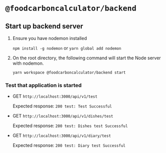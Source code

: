 # `@foodcarboncalculator/backend`

## Start up backend server

1) Ensure you have nodemon installed

    `npm install -g nodemon` or `yarn global add nodemon`

1) On the root directory, the following command will start the Node server with nodemon.

    `yarn workspace @foodcarboncalculator/backend start`
    
### Test that application is started

- GET `http://localhost:3000/api/v1/test`

  Expected response: `200 test: Test Successful`
  
- GET `http://localhost:3000/api/v1/dishes/test`

  Expected response: `200 test: Dishes test Successful`

- GET `http://localhost:3000/api/v1/diary/test`

  Expected response: `200 test: Diary test Successful`
